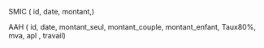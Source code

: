SMIC ( id, date, montant,)

AAH ( id, date, montant_seul, montant_couple, montant_enfant, Taux80%, mva, apl , travail)